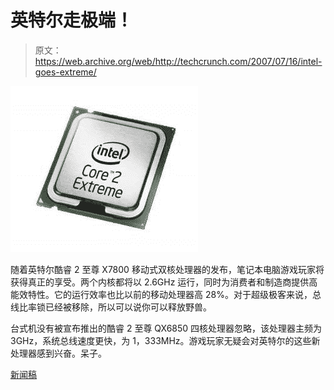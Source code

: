 # 英特尔走极端！

> 原文：<https://web.archive.org/web/http://techcrunch.com/2007/07/16/intel-goes-extreme/>

![core2extreme.jpeg](img/ebbcc3a0bf4dfd4292f29fafaeec6e99.png)

随着英特尔酷睿 2 至尊 X7800 移动式双核处理器的发布，笔记本电脑游戏玩家将获得真正的享受。两个内核都将以 2.6GHz 运行，同时为消费者和制造商提供高能效特性。它的运行效率也比以前的移动处理器高 28%。对于超级极客来说，总线比率锁已经被移除，所以可以说你可以释放野兽。

台式机没有被宣布推出的酷睿 2 至尊 QX6850 四核处理器忽略，该处理器主频为 3GHz，系统总线速度更快，为 1，333MHz。游戏玩家无疑会对英特尔的这些新处理器感到兴奋。呆子。

[新闻稿](https://web.archive.org/web/20170705191516/http://www.intel.com/pressroom/archive/releases/20070716corp_a.htm?iid=pr1_releasepri_20070716ar)